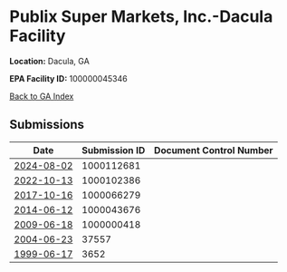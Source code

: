 # Publix Super Markets, Inc.-Dacula Facility

**Location:** Dacula, GA

**EPA Facility ID:** 100000045346

[Back to GA Index](../../index.md)

## Submissions

| Date | Submission ID | Document Control Number |
|------|--------------|-------------------------|
| [2024-08-02](submissions/1000112681.md) | 1000112681 |  |
| [2022-10-13](submissions/1000102386.md) | 1000102386 |  |
| [2017-10-16](submissions/1000066279.md) | 1000066279 |  |
| [2014-06-12](submissions/1000043676.md) | 1000043676 |  |
| [2009-06-18](submissions/1000000418.md) | 1000000418 |  |
| [2004-06-23](submissions/37557.md) | 37557 |  |
| [1999-06-17](submissions/3652.md) | 3652 |  |
